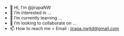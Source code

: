 - 👋 Hi, I’m @jirapaNW
- 👀 I’m interested in ...
- 🌱 I’m currently learning ...
- 💞️ I’m looking to collaborate on ...
- 📫 How to reach me > Email : jirapa.nwjtd@gmail.com

<!---
jirapaNW/jirapaNW is a ✨ special ✨ repository because its `README.md` (this file) appears on your GitHub profile.
You can click the Preview link to take a look at your changes.
--->

